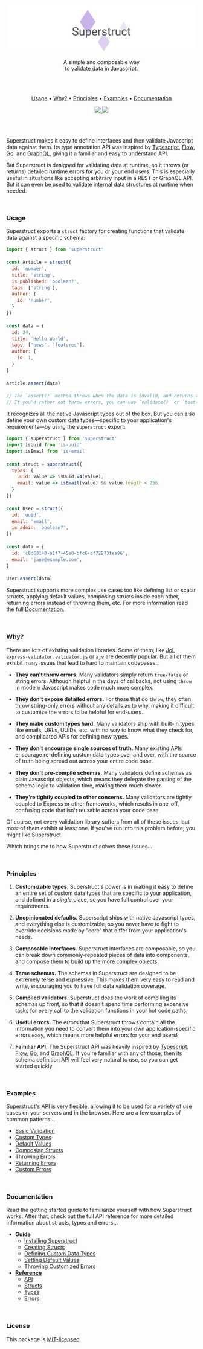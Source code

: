 
<p align="center">
  <a href="#"><img src="./docs/images/banner.png" /></a>
</p>

<p align="center">
  A simple and composable way  <br/>
  to validate data in Javascript.
</p>
<br/>
<br/>

<p align="center">
  <a href="#usage">Usage</a> •
  <a href="#why">Why?</a> •
  <a href="#principles">Principles</a> •
  <a href="#examples">Examples</a> •
  <a href="#documentation">Documentation</a>
</p>

<p align="center">
  <a href="https://travis-ci.org/ianstormtaylor/superstruct">
    <img src="https://travis-ci.org/ianstormtaylor/superstruct.svg?branch=master">
  </a> 
  <a href="./packages/superstruct/package.json">
    <img src="https://img.shields.io/npm/v/superstruct.svg?maxAge=3600&label=superstruct&colorB=007ec6&maxAge=3600">
  </a> 
</p>

<br/>
<br/>

Superstruct makes it easy to define interfaces and then validate Javascript data against them. Its type annotation API was inspired by [Typescript](https://www.typescriptlang.org/docs/handbook/basic-types.html), [Flow](https://flow.org/en/docs/types/), [Go](https://gobyexample.com/structs), and [GraphQL](http://graphql.org/learn/schema/), giving it a familiar and easy to understand API.

But Superstruct is designed for validating data at runtime, so it throws (or returns) detailed runtime errors for you or your end users. This is especially useful in situations like accepting arbitrary input in a REST or GraphQL API. But it can even be used to validate internal data structures at runtime when needed.


<br/>

### Usage

Superstruct exports a `struct` factory for creating functions that validate data against a specific schema:

```js
import { struct } from 'superstruct'

const Article = struct({
  id: 'number',
  title: 'string',
  is_published: 'boolean?',
  tags: ['string'],
  author: {
    id: 'number',
  }
})

const data = {
  id: 34,
  title: 'Hello World',
  tags: ['news', 'features'],
  author: {
    id: 1,
  } 
}

Article.assert(data)

// The `assert()` method throws when the data is invalid, and returns the data otherwise.
// If you'd rather not throw errors, you can use `validate()` or `test()` instead.
```

It recognizes all the native Javascript types out of the box. But you can also define your own custom data types—specific to your application's requirements—by using the `superstruct` export:

```js
import { superstruct } from 'superstruct'
import isUuid from 'is-uuid'
import isEmail from 'is-email'

const struct = superstruct({
  types: {
    uuid: value => isUuid.v4(value),
    email: value => isEmail(value) && value.length < 256,
  }
})

const User = struct({
  id: 'uuid',
  email: 'email',
  is_admin: 'boolean?',
})

const data = {
  id: 'c8d63140-a1f7-45e0-bfc6-df72973fea86',
  email: 'jane@example.com',
}

User.assert(data)
```

Superstruct supports more complex use cases too like defining list or scalar structs, applying default values, composing structs inside each other, returning errors instead of throwing them, etc. For more information read the full [Documentation](#documentation).


<br/>

### Why?

There are lots of existing validation libraries. Some of them, like [Joi](), [`express-validator`](https://github.com/ctavan/express-validator), [`validator.js`](https://github.com/chriso/validator.js) or [`ajv`](https://github.com/epoberezkin/ajv) are decently popular. But all of them exhibit many issues that lead to hard to maintain codebases...

- **They can't throw errors.** Many validators simply return `true/false` or string errors. Although helpful in the days of callbacks, not using `throw` in modern Javascript makes code much more complex.

- **They don't expose detailed errors.** For those that do `throw`, they often throw string-only errors without any details as to why, making it difficult to customize the errors to be helpful for end-users.

- **They make custom types hard.** Many validators ship with built-in types like emails, URLs, UUIDs, etc. with no way to know what they check for, and complicated APIs for defining new types.

- **They don't encourage single sources of truth.** Many existing APIs encourage re-defining custom data types over and over, with the source of truth being spread out across your entire code base.

- **They don't pre-compile schemas.** Many validators define schemas as plain Javascript objects, which means they delegate the parsing of the schema logic to validation time, making them much slower.

- **They're tightly coupled to other concerns.** Many validators are tightly coupled to Express or other frameworks, which results in one-off, confusing code that isn't reusable across your code base.

Of course, not every validation library suffers from all of these issues, but most of them exhibit at least one. If you've run into this problem before, you might like Superstruct.

Which brings me to how Superstruct solves these issues...


<br/>

### Principles

1. **Customizable types.** Superstruct's power is in making it easy to define an entire set of custom data types that are specific to your application, and defined in a _single_ place, so you have full control over your requirements.

2. **Unopinionated defaults.** Superscript ships with native Javascript types, and everything else is customizable, so you never have to fight to override decisions made by "core" that differ from your application's needs.

4. **Composable interfaces.** Superstruct interfaces are composable, so you can break down commonly-repeated pieces of data into components, and compose them to build up the more complex objects.

5. **Terse schemas.** The schemas in Superstruct are designed to be extremely terse and expressive. This makes them very easy to read and write, encouraging you to have full data validation coverage.

7. **Compiled validators.** Superstruct does the work of compiling its schemas up front, so that it doesn't  spend time performing expensive tasks for every call to the validation functions in your hot code paths.

6. **Useful errors.** The errors that Superstruct throws contain all the information you need to convert them into your own application-specific errors easy, which means more helpful errors for your end users!

3. **Familiar API.** The Superstruct API was heavily inspired by [Typescript](https://www.typescriptlang.org/docs/handbook/basic-types.html), [Flow](https://flow.org/en/docs/types/), [Go](https://gobyexample.com/structs), and [GraphQL](http://graphql.org/learn/schema/). If you're familiar with any of those, then its schema definition API will feel very natural to use, so you can get started quickly.


<br/>

### Examples

Superstruct's API is very flexible, allowing it to be used for a variety of use cases on your servers and in the browser. Here are a few examples of common patterns...

- [Basic Validation](./examples/basic-validation.js)
- [Custom Types](./examples/custom-types.js)
- [Default Values](./examples/default-values.js)
- [Composing Structs](./examples/composing-structs.js)
- [Throwing Errors](./examples/throwing-errors.js)
- [Returning Errors](./examples/returning-errors.js)
- [Custom Errors](./examples/custom-errors.js)


<br/>

### Documentation

Read the getting started guide to familiarize yourself with how Superstruct works. After that, check out the full API reference for more detailed information about structs, types and errors...

- [**Guide**](./docs/guide.md)
  - [Installing Superstruct](./docs/guide.md#installing-superstruct)
  - [Creating Structs](./docs/guide.md#creating-structs)
  - [Defining Custom Data Types](./docs/guide.md#defining-custom-data-types)
  - [Setting Default Values](./docs/guide.md#setting-default-values)
  - [Throwing Customized Errors](./docs/guide.md#throwing-customized-errors)
- [**Reference**](./docs/reference.md)
  - [API](./docs/reference.md#api)
  - [Structs](./docs/reference.md#structs)
  - [Types](./docs/reference.md#types)
  - [Errors](./docs/reference.md#errors)


<br/>

### License

This package is [MIT-licensed](./License.md).
